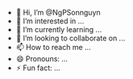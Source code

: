 - 👋 Hi, I’m @NgPSonnguyn
- 👀 I’m interested in ...
- 🌱 I’m currently learning ...
- 💞️ I’m looking to collaborate on ...
- 📫 How to reach me ...
- 😄 Pronouns: ...
- ⚡ Fun fact: ...

<!---
NgPSonnguyn/NgPSonnguyn is a ✨ special ✨ repository because its `README.md` (this file) appears on your GitHub profile.
You can click the Preview link to take a look at your changes.
--->
